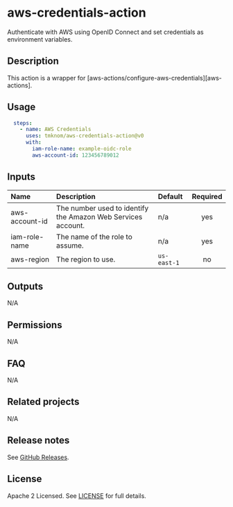 # aws-credentials-action

Authenticate with AWS using OpenID Connect and set credentials as environment variables.

<!-- actdocs start -->

## Description

This action is a wrapper for [aws-actions/configure-aws-credentials][aws-actions].

## Usage

```yaml
  steps:
    - name: AWS Credentials
      uses: tmknom/aws-credentials-action@v0
      with:
        iam-role-name: example-oidc-role
        aws-account-id: 123456789012
```

## Inputs

| Name | Description | Default | Required |
| :--- | :---------- | :------ | :------: |
| aws-account-id | The number used to identify the Amazon Web Services account. | n/a | yes |
| iam-role-name | The name of the role to assume. | n/a | yes |
| aws-region | The region to use. | `us-east-1` | no |

## Outputs

N/A

<!-- actdocs end -->

## Permissions

N/A

## FAQ

N/A

## Related projects

N/A

## Release notes

See [GitHub Releases][releases].

## License

Apache 2 Licensed. See [LICENSE](LICENSE) for full details.

[releases]: https://github.com/tmknom/template-composite-action/releases
